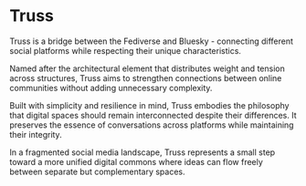 # Truss

Truss is a bridge between the Fediverse and Bluesky - connecting different social platforms while respecting their unique characteristics.

Named after the architectural element that distributes weight and tension across structures, Truss aims to strengthen connections between online communities without adding unnecessary complexity.

Built with simplicity and resilience in mind, Truss embodies the philosophy that digital spaces should remain interconnected despite their differences. It preserves the essence of conversations across platforms while maintaining their integrity.

In a fragmented social media landscape, Truss represents a small step toward a more unified digital commons where ideas can flow freely between separate but complementary spaces.
